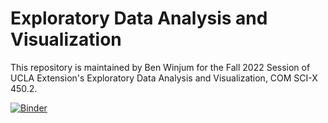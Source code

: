 # Exploratory Data Analysis and Visualization

This repository is maintained by Ben Winjum for the Fall 2022 Session of UCLA Extension's Exploratory Data Analysis and Visualization, COM SCI-X 450.2.

[![Binder](https://mybinder.org/badge_logo.svg)](https://mybinder.org/v2/gh/benjum/UCLAX-22F-EDA/HEAD)
